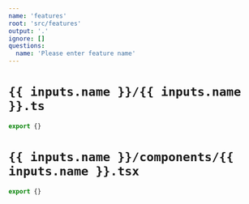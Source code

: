 ```yaml
---
name: 'features'
root: 'src/features'
output: '.'
ignore: []
questions:
  name: 'Please enter feature name'
---
```


# `{{ inputs.name }}/{{ inputs.name }}.ts`

```typescript
export {}
```

# `{{ inputs.name }}/components/{{ inputs.name }}.tsx`

```typescript
export {}
```

